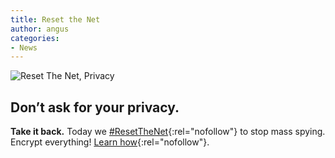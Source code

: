 ```yaml
---
title: Reset the Net
author: angus
categories:
- News
---
```

![Reset The Net, Privacy](/assets/images/ResetTheNet.org.jpeg)
## Don’t ask for your privacy.
**Take it back.** Today we [#ResetTheNet](https://twitter.com/search?src=typd&q=%23ResetTheNet){:rel="nofollow"} to stop mass spying. Encrypt everything! [Learn how](https://www.resetthenet.org/){:rel="nofollow"}.
